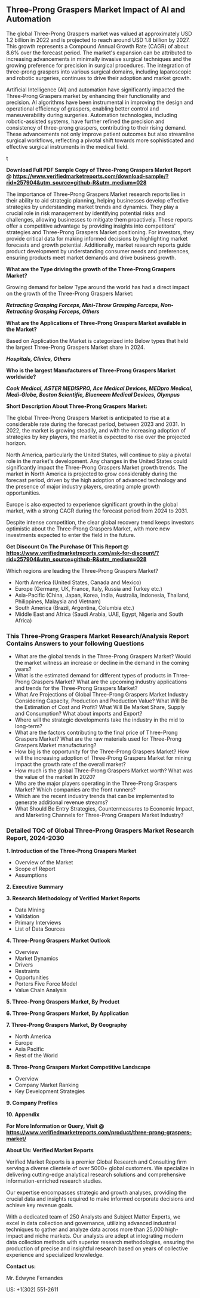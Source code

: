 <h2>Three-Prong Graspers Market Impact of AI and Automation</h2><p>The global Three-Prong Graspers market was valued at approximately USD 1.2 billion in 2022 and is projected to reach around USD 1.8 billion by 2027. This growth represents a Compound Annual Growth Rate (CAGR) of about 8.6% over the forecast period. The market's expansion can be attributed to increasing advancements in minimally invasive surgical techniques and the growing preference for precision in surgical procedures. The integration of three-prong graspers into various surgical domains, including laparoscopic and robotic surgeries, continues to drive their adoption and market growth.</p><p>Artificial Intelligence (AI) and automation have significantly impacted the Three-Prong Graspers market by enhancing their functionality and precision. AI algorithms have been instrumental in improving the design and operational efficiency of graspers, enabling better control and maneuverability during surgeries. Automation technologies, including robotic-assisted systems, have further refined the precision and consistency of three-prong graspers, contributing to their rising demand. These advancements not only improve patient outcomes but also streamline surgical workflows, reflecting a pivotal shift towards more sophisticated and effective surgical instruments in the medical field.</p>t</p><p id="" class=""><strong>Download Full PDF Sample Copy of Three-Prong Graspers Market Report @ <a href="https://www.verifiedmarketreports.com/download-sample/?rid=257904&utm_source=github-R&utm_medium=028" target="_blank">https://www.verifiedmarketreports.com/download-sample/?rid=257904&utm_source=github-R&utm_medium=028</a></strong></p><p>The importance of&nbsp;Three-Prong Graspers Market research reports lies in their ability to aid strategic planning, helping businesses develop effective strategies by understanding market trends and dynamics. They play a crucial role in risk management by identifying potential risks and challenges, allowing businesses to mitigate them proactively. These reports offer a competitive advantage by providing insights into competitors' strategies and Three-Prong Graspers Market positioning. For investors, they provide critical data for making informed decisions by highlighting market forecasts and growth potential. Additionally, market research reports guide product development by understanding consumer needs and preferences, ensuring products meet market demands and drive business growth.</p><p><strong>What are the&nbsp;Type driving the growth of the Three-Prong Graspers Market?</strong></p><p id="" class="">Growing demand for below Type around the world has had a direct impact on the growth of the Three-Prong Graspers Market:</p><em><strong>Retracting Grasping Forceps, Mini-Throw Grasping Forceps, Non-Retracting Grasping Forceps, Others</strong></em></p><strong>What are the&nbsp;Applications&nbsp;of Three-Prong Graspers Market available in the Market?</strong></p><p id="" class="">Based on Application the Market is categorized into Below types that held the largest Three-Prong Graspers Market share In 2024.</p><em><strong>Hospitals, Clinics, Others</strong></em></p><strong>Who is the largest Manufacturers of Three-Prong Graspers Market worldwide?</strong></p><p><em><strong>Cook Medical, ASTER MEDISPRO, Ace Medical Devices, MEDpro Medical, Medi-Globe, Boston Scientific, Blueneem Medical Devices, Olympus</strong></em></p><p id="" class=""><strong>Short Description About Three-Prong Graspers Market:</strong></p><p>The global Three-Prong Graspers Market is anticipated to rise at a considerable rate during the forecast period, between 2023 and 2031. In 2022, the market is growing steadily, and with the increasing adoption of strategies by key players, the market is expected to rise over the projected horizon.</p><p>North America, particularly the United States, will continue to play a pivotal role in the market's development. Any changes in the United States could significantly impact the Three-Prong Graspers Market growth trends. The market in North America is projected to grow considerably during the forecast period, driven by the high adoption of advanced technology and the presence of major industry players, creating ample growth opportunities.</p><p>Europe is also expected to experience significant growth in the global market, with a strong CAGR during the forecast period from 2024 to 2031.</p><p>Despite intense competition, the clear global recovery trend keeps investors optimistic about the Three-Prong Graspers Market, with more new investments expected to enter the field in the future.</p><p id="" class=""><strong>Get Discount On The Purchase Of This Report @ <a href="https://www.verifiedmarketreports.com/ask-for-discount/?rid=257904&utm_source=github-R&utm_medium=028" target="_blank">https://www.verifiedmarketreports.com/ask-for-discount/?rid=257904&utm_source=github-R&utm_medium=028</a></strong></p>Which regions are leading the Three-Prong Graspers Market?</p><ul><li>North America (United States, Canada and Mexico)</li><li>Europe (Germany, UK, France, Italy, Russia and Turkey etc.)</li><li>Asia-Pacific (China, Japan, Korea, India, Australia, Indonesia, Thailand, Philippines, Malaysia and Vietnam)</li><li>South America (Brazil, Argentina, Columbia etc.)</li><li>Middle East and Africa (Saudi Arabia, UAE, Egypt, Nigeria and South Africa)</li></ul><h3 id="" class="">This Three-Prong Graspers Market Research/Analysis Report Contains Answers to your following Questions</h3><ul><li>What are the global trends in the Three-Prong Graspers Market? Would the market witness an increase or decline in the demand in the coming years?</li><li>What is the estimated demand for different types of products in Three-Prong Graspers Market? What are the upcoming industry applications and trends for the Three-Prong Graspers Market?</li><li>What Are Projections of Global Three-Prong Graspers Market Industry Considering Capacity, Production and Production Value? What Will Be the Estimation of Cost and Profit? What Will Be Market Share, Supply and Consumption? What about imports and Export?</li><li>Where will the strategic developments take the industry in the mid to long-term?</li><li>What are the factors contributing to the final price of Three-Prong Graspers Market? What are the raw materials used for Three-Prong Graspers Market manufacturing?</li><li>How big is the opportunity for the Three-Prong Graspers Market? How will the increasing adoption of Three-Prong Graspers Market for mining impact the growth rate of the overall market?</li><li>How much is the global Three-Prong Graspers Market worth? What was the value of the market In 2020?</li><li>Who are the major players operating in the Three-Prong Graspers Market? Which companies are the front runners?</li><li>Which are the recent industry trends that can be implemented to generate additional revenue streams?</li><li>What Should Be Entry Strategies, Countermeasures to Economic Impact, and Marketing Channels for Three-Prong Graspers Market Industry?</li></ul><h3 id="" class="">Detailed TOC of Global Three-Prong Graspers Market Research Report, 2024-2030</h3><p id="" class=""><strong>1. Introduction of the Three-Prong Graspers Market</strong></p><ul><li>Overview of the Market</li><li>Scope of Report</li><li>Assumptions</li></ul><p id="" class=""><strong>2. Executive Summary</strong></p><p id="" class=""><strong>3. Research Methodology of Verified Market Reports</strong></p><ul><li>Data Mining</li><li>Validation</li><li>Primary Interviews</li><li>List of Data Sources</li></ul><p id="" class=""><strong>4. Three-Prong Graspers Market Outlook</strong></p><ul><li>Overview</li><li>Market Dynamics</li><li>Drivers</li><li>Restraints</li><li>Opportunities</li><li>Porters Five Force Model</li><li>Value Chain Analysis</li></ul><p id="" class=""><strong>5. Three-Prong Graspers Market, By Product</strong></p><p id="" class=""><strong>6. Three-Prong Graspers Market, By Application</strong></p><p id="" class=""><strong>7. Three-Prong Graspers Market, By Geography</strong></p><ul><li>North America</li><li>Europe</li><li>Asia Pacific</li><li>Rest of the World</li></ul><p id="" class=""><strong>8. Three-Prong Graspers Market Competitive Landscape</strong></p><ul><li>Overview</li><li>Company Market Ranking</li><li>Key Development Strategies</li></ul><p id="" class=""><strong>9. Company Profiles</strong></p><p id="" class=""><strong>10. Appendix</strong></p><p id="" class=""><strong>For More Information or Query, Visit @ <a href="https://www.verifiedmarketreports.com/product/three-prong-graspers-market/" target="_blank">https://www.verifiedmarketreports.com/product/three-prong-graspers-market/</a></strong></p><p id="" class=""><strong>About Us: Verified Market Reports</strong></p><p id="" class="">Verified Market Reports is a premier Global Research and Consulting firm serving a diverse clientele of over 5000+ global customers. We specialize in delivering cutting-edge analytical research solutions and comprehensive information-enriched research studies.</p><p id="" class="">Our expertise encompasses strategic and growth analyses, providing the crucial data and insights required to make informed corporate decisions and achieve key revenue goals.</p><p id="" class="">With a dedicated team of 250 Analysts and Subject Matter Experts, we excel in data collection and governance, utilizing advanced industrial techniques to gather and analyze data across more than 25,000 high-impact and niche markets. Our analysts are adept at integrating modern data collection methods with superior research methodologies, ensuring the production of precise and insightful research based on years of collective experience and specialized knowledge.</p><p id="" class=""><strong>Contact us:</strong></p><p id="" class="">Mr. Edwyne Fernandes</p><p id="" class="">US: +1(302) 551-2611</p>